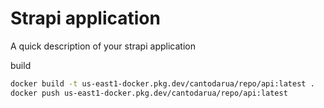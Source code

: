 # Strapi application

A quick description of your strapi application

build
```bash
docker build -t us-east1-docker.pkg.dev/cantodarua/repo/api:latest .
docker push us-east1-docker.pkg.dev/cantodarua/repo/api:latest
```